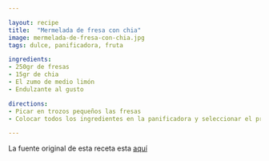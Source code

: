 ```yaml
---

layout: recipe
title:  "Mermelada de fresa con chia"
image: mermelada-de-fresa-con-chia.jpg
tags: dulce, panificadora, fruta

ingredients:
- 250gr de fresas
- 15gr de chia
- El zumo de medio limón
- Endulzante al gusto

directions:
- Picar en trozos pequeños las fresas
- Colocar todos los ingredientes en la panificadora y seleccionar el programa de mermeladas

---
```


La fuente original de esta receta esta [aquí](https://hashtagsaludable.com/mermelada-fresas-semillas-chia/)  